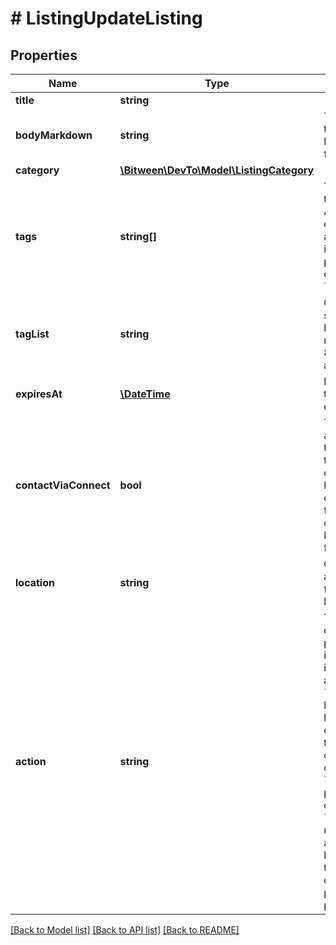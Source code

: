 # # ListingUpdateListing

## Properties

Name | Type | Description | Notes
------------ | ------------- | ------------- | -------------
**title** | **string** |  | [optional]
**bodyMarkdown** | **string** | The body of the listing in Markdown format. | [optional]
**category** | [**\Bitween\DevTo\Model\ListingCategory**](ListingCategory.md) |  | [optional]
**tags** | **string[]** | Tags related to the listing.  A maximum of 8 tags are allowed and it takes precedence over &#x60;tag_list&#x60;. | [optional]
**tagList** | **string** | Comma separated list of tags.  A maximum of 8 tags are allowed. | [optional]
**expiresAt** | [**\DateTime**](\DateTime.md) | Date and time of expiration. | [optional]
**contactViaConnect** | **bool** | True if users are allowed to contact the listing&#39;s owner via DEV connect, false otherwise.  Defaults to false. | [optional]
**location** | **string** | Geographical area or city for the listing. | [optional]
**action** | **string** | This param can be provided by itself to invoke some actions:  - &#x60;bump&#x60; bumps the listing and charge either the   organization or the user - &#x60;publish&#x60; publishes a draft listing - &#x60;unpublish&#x60; unpublishes a published listing  It will take priority on any other param in the payload. | [optional]

[[Back to Model list]](../../README.md#models) [[Back to API list]](../../README.md#endpoints) [[Back to README]](../../README.md)
